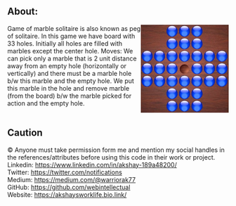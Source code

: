 ## About:
<img align="right" src="Images/solitaire.jpg" width=200>
Game of marble solitaire is also known as peg of solitaire. In this game we have board with 33 holes. Initially all holes are filled with marbles except the center hole.
Moves: We can pick only a marble that is 2 unit distance away from an empty hole (horizontally or vertically) and there must be a marble hole b/w this marble and the empty hole. We put this marble in the hole and remove marble (from the board) b/w the marble picked for action and the empty hole.
<br>
<br>

## Caution
© Anyone must take permission form me and mention my social handles in 
the references/attributes before using this code in their work or project. <br>
Linkedin: https://www.linkedin.com/in/akshay-189a48200/ <br>
Twitter: https://twitter.com/notifications <br>
Medium: https://medium.com/@warriorak77 <br>
GitHub: https://github.com/webintellectual <br>
Website: https://akshaysworklife.bio.link/